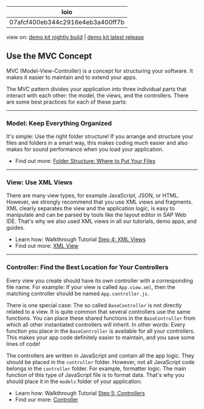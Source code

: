 <!-- loio07afcf400eb344c2916e4eb3a400ff7b -->

| loio |
| -----|
| 07afcf400eb344c2916e4eb3a400ff7b |

<div id="loio">

view on: [demo kit nightly build](https://openui5nightly.hana.ondemand.com/#/topic/07afcf400eb344c2916e4eb3a400ff7b) | [demo kit latest release](https://openui5.hana.ondemand.com/#/topic/07afcf400eb344c2916e4eb3a400ff7b)</div>

## Use the MVC Concept

MVC \(Model-View-Controller\) is a concept for structuring your software. It makes it easier to maintain and to extend your apps.

The MVC pattern divides your application into three individual parts that interact with each other: the model, the views, and the controllers. There are some best practices for each of these parts:

***

<a name="loio07afcf400eb344c2916e4eb3a400ff7b__section_b4d_djb_1gb"/>

### Model: Keep Everything Organized

It's simple: Use the right folder structure! If you arrange and structure your files and folders in a smart way, this makes coding much easier and also makes for sound performance when you load your application.

-   Find out more: [Folder Structure: Where to Put Your Files](Folder_Structure_Where_to_Put_Your_Files_003f755.md)

***

<a name="loio07afcf400eb344c2916e4eb3a400ff7b__section_y5f_y4b_1gb"/>

### View: Use XML Views

There are many view types, for example JavaScript, JSON, or HTML. However, we strongly recommend that you use XML views and fragments. XML clearly separates the view and the application logic, is easy to manipulate and can be parsed by tools like the layout editor in SAP Web IDE. That's why we also used XML views in all our tutorials, demo apps, and guides.

-   Learn how: Walkthrough Tutorial [Step 4: XML Views](Step_4_XML_Views_1409791.md)
-   Find out more: [XML View](XML_View_91f2928.md)

***

<a name="loio07afcf400eb344c2916e4eb3a400ff7b__section_ubl_3qb_1gb"/>

### Controller: Find the Best Location for Your Controllers

Every view you create should have its own controller with a corresponding file name. For example: If your view is called `App.view.xml`, then the matching controller should be named `App.controller.js`.

There is one special case: The so called `BaseController` is not directly related to a view. It is quite common that several controllers use the same functions. You can place these shared functions in the `BaseController` from which all other instantiated controllers will inherit. In other words: Every function you place in the `BaseController` is available for all your controllers. This makes your app code definitely easier to maintain, and you save some lines of code!

The controllers are written in JavaScript and contain all the app logic. They should be placed in the `controller` folder. However, not all JavaScript code belongs in the `controller` folder. For example, formatter logic. The main function of this type of JavaScript file is to format data. That's why you should place it in the `models` folder of your application.

-   Learn how: Walkthrough Tutorial [Step 5: Controllers](Step_5_Controllers_50579dd.md)
-   Find our more: [Controller](Controller_121b8e6.md)

